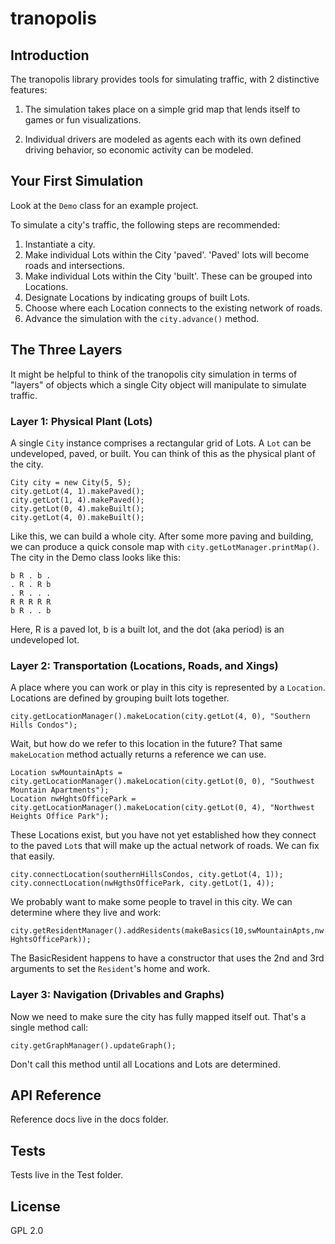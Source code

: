 # tranopolis

## Introduction
The tranopolis library provides tools for simulating traffic, with 2 distinctive features:

1. The simulation takes place on a simple grid map that lends itself to games or fun visualizations.

2. Individual drivers are modeled as agents each with its own defined driving behavior, so economic activity can be modeled.

## Your First Simulation

Look at the `Demo` class for an example project.

To simulate a city's traffic, the following steps are recommended:

1.	Instantiate a city.
2.	Make individual Lots within the City 'paved'. 
	'Paved' lots will become roads and intersections.
3.	Make individual Lots within the City 'built'.
	These can be grouped into Locations.
4.	Designate Locations by indicating groups of built Lots.
5.	Choose where each Location connects to the existing network of roads.
6.	Advance the simulation with the `city.advance()` method.

## The Three Layers

It might be helpful to think of the tranopolis city simulation in terms of "layers" of objects which a single City object will manipulate to simulate
traffic.

### Layer 1: Physical Plant (Lots)
A single `City` instance comprises a rectangular grid of Lots. A `Lot` can be undeveloped, paved, or built. You can think of this as the physical plant of the city.

```
City city = new City(5, 5);  
city.getLot(4, 1).makePaved();  
city.getLot(1, 4).makePaved();  
city.getLot(0, 4).makeBuilt();  
city.getLot(4, 0).makeBuilt();  
```

Like this, we can build a whole city. After some more paving and building, we can produce a quick console map with `city.getLotManager.printMap()`.
The city in the Demo class looks like this:  
```
b R . b .  
. R . R b  
. R . . .  
R R R R R  
b R . . b  
```
Here, R is a paved lot, b is a built lot, and the dot (aka period) is an undeveloped lot.

### Layer 2: Transportation (Locations, Roads, and Xings)
A place where you can work or play in this city is represented by a `Location`. Locations are defined by grouping built lots together.

`city.getLocationManager().makeLocation(city.getLot(4, 0), "Southern Hills Condos");`

Wait, but how do we refer to this location in the future? That same `makeLocation` method actually returns a reference we can use.

```
Location swMountainApts = city.getLocationManager().makeLocation(city.getLot(0, 0), "Southwest Mountain Apartments");  
Location nwHghtsOfficePark = city.getLocationManager().makeLocation(city.getLot(0, 4), "Northwest Heights Office Park");  
```
These Locations exist, but you have not yet established how they connect to the paved `Lot`s that will make up the actual network of roads. We can fix that easily.

```
city.connectLocation(southernHillsCondos, city.getLot(4, 1));  
city.connectLocation(nwHgthsOfficePark, city.getLot(1, 4));  
```

We probably want to make some people to travel in this city. We can determine where they live and work:

`city.getResidentManager().addResidents(makeBasics(10,swMountainApts,nwHghtsOfficePark));`

The BasicResident happens to have a constructor that uses the 2nd and 3rd arguments to set the `Resident`'s home and work.

### Layer 3: Navigation (Drivables and Graphs)

Now we need to make sure the city has fully mapped itself out. That's a single method call:

`city.getGraphManager().updateGraph();`

Don't call this method until all Locations and Lots are determined.

## API Reference

Reference docs live in the docs folder.

## Tests

Tests live in the Test folder.

## License

GPL 2.0
